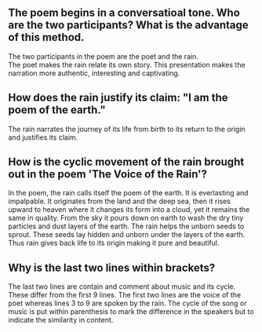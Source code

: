 ## The poem begins in a conversatioal tone. Who are the two participants? What is the advantage of this method.

The two participants in the poem are the poet and the rain.  
The poet makes the rain relate its own story. This presentation makes the narration more authentic, interesting and captivating.

## How does the rain justify its claim: "I am the poem of the earth."

The rain narrates the journey of its life from birth to its return to the origin and justifies its claim.

## How is the cyclic movement of the rain brought out in the poem 'The Voice of the Rain'?

In the poem, the rain calls itself the poem of the earth. It is everlasting and impalpable. It originates from the land and the deep sea, then it rises upward to heaven where it changes its form into a cloud, yet it remains the same in quality. From the sky it pours down on earth to wash the dry tiny particles and dust layers of the earth. The rain helps the unborn seeds to sprout. These seeds lay hidden and unborn under the layers of the earth. Thus rain gives back life to its origin making it pure and beautiful.

## Why is the last two lines within brackets?

The last two lines are contain and comment about music and its cycle. These differ from the first 9 lines. The first two lines are the voice of the poet whereas lines 3 to 9 are spoken by the rain. The cycle of the song or music is put within parenthesis to mark the difference in the speakers but to indicate the similarity in content.